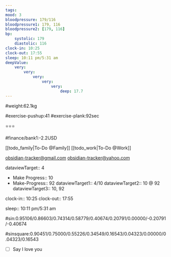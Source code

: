 ```yaml
---
tags: 
mood: 3
bloodpressure: 179/116
bloodpressure1: 179, 116
bloodpressure2: [179, 116]
bp:
    systolic: 179
    diastolic: 116
clock-in: 10:25
clock-out: 17:55
sleep: 10:11 pm/5:31 am
deepValue: 
    very: 
        very: 
            very: 
                very: 
                    very: 
                        deep: 17.7
---
```


#weight:62.1kg

#exercise-pushup:41
#exercise-plank:92sec


⭐⭐⭐


#finance/bank1:-2.2USD

[[todo_family|To-Do @Family]]
[[todo_work|To-Do @Work]]

obsidian-tracker@gmail.com
obsidian-tracker@yahoo.com


dataviewTarget:: 4
- Make Progress:: 10
- Make-Progress:: 92
dataviewTarget1:: 4/10
dataviewTarget2:: 10 @ 92
dataviewTarget3:: 10, 92

clock-in:: 10:25
clock-out:: 17:55

sleep:: 10:11 pm/5:31 am

#sin:0.95106/0.86603/0.74314/0.58779/0.40674/0.20791/0.00000/-0.20791/-0.40674

#sinsquare:0.90451/0.75000/0.55226/0.34549/0.16543/0.04323/0.00000/0.04323/0.16543

- [ ] Say I love you

